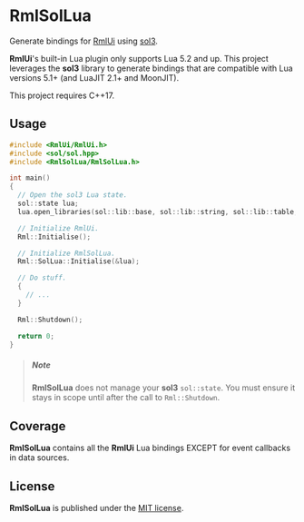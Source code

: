 RmlSolLua
===================

Generate bindings for [RmlUi](https://github.com/mikke89/RmlUi) using [sol3](https://github.com/ThePhD/sol2).

**RmlUi**'s built-in Lua plugin only supports Lua 5.2 and up.  This project leverages the **sol3** library to generate bindings that are compatible with Lua versions 5.1+ (and LuaJIT 2.1+ and MoonJIT).

This project requires C++17.

## Usage

```c++
#include <RmlUi/RmlUi.h>
#include <sol/sol.hpp>
#include <RmlSolLua/RmlSolLua.h>

int main()
{
  // Open the sol3 Lua state.
  sol::state lua;
  lua.open_libraries(sol::lib::base, sol::lib::string, sol::lib::table, sol::lib::math);

  // Initialize RmlUi.
  Rml::Initialise();

  // Initialize RmlSolLua.
  Rml::SolLua::Initialise(&lua);

  // Do stuff.
  {
    // ...
  }

  Rml::Shutdown();

  return 0;
}

```

> ##### Note
> **RmlSolLua** does not manage your **sol3** `sol::state`.  You must ensure it stays in scope until after the call to `Rml::Shutdown`.

## Coverage

**RmlSolLua** contains all the **RmlUi** Lua bindings EXCEPT for event callbacks in data sources.

## License

**RmlSolLua** is published under the [MIT license](LICENSE).
